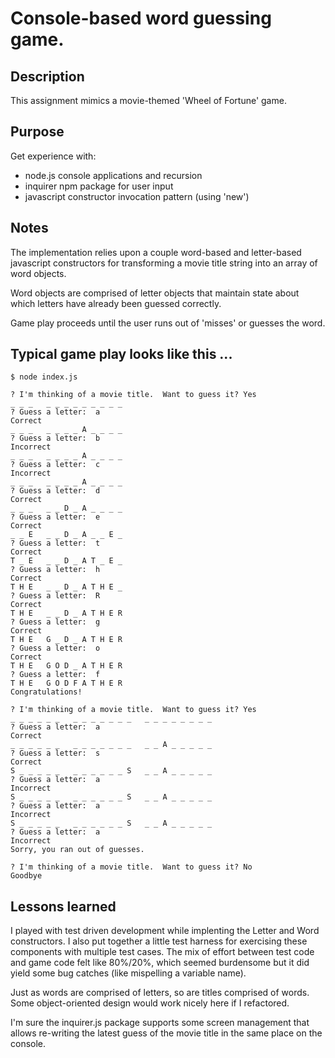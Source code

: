 # Console-based word guessing game.

## Description

This assignment mimics a movie-themed 'Wheel of Fortune' game.

## Purpose

Get experience with:

* node.js console applications and recursion
* inquirer npm package for user input
* javascript constructor invocation pattern (using 'new')

## Notes

The implementation relies upon a couple word-based and letter-based javascript constructors 
for transforming a movie title string into an array of word objects.

Word objects are comprised of letter objects that maintain state
about which letters have already been guessed correctly.

Game play proceeds until the user runs out of 'misses' or guesses the word.

## Typical game play looks like this ...

```
$ node index.js 

? I'm thinking of a movie title.  Want to guess it? Yes
_ _ _   _ _ _ _ _ _ _ _ _
? Guess a letter:  a
Correct
_ _ _   _ _ _ _ A _ _ _ _
? Guess a letter:  b
Incorrect
_ _ _   _ _ _ _ A _ _ _ _
? Guess a letter:  c
Incorrect
_ _ _   _ _ _ _ A _ _ _ _
? Guess a letter:  d
Correct
_ _ _   _ _ D _ A _ _ _ _
? Guess a letter:  e
Correct
_ _ E   _ _ D _ A _ _ E _
? Guess a letter:  t
Correct
T _ E   _ _ D _ A T _ E _
? Guess a letter:  h
Correct
T H E   _ _ D _ A T H E _
? Guess a letter:  R
Correct
T H E   _ _ D _ A T H E R
? Guess a letter:  g
Correct
T H E   G _ D _ A T H E R
? Guess a letter:  o
Correct
T H E   G O D _ A T H E R
? Guess a letter:  f
T H E   G O D F A T H E R
Congratulations!

? I'm thinking of a movie title.  Want to guess it? Yes
_ _ _ _ _ _   _ _ _ _ _ _ _   _ _ _ _ _ _ _ _
? Guess a letter:  a
Correct
_ _ _ _ _ _   _ _ _ _ _ _ _   _ _ A _ _ _ _ _
? Guess a letter:  s
Correct
S _ _ _ _ _   _ _ _ _ _ _ S   _ _ A _ _ _ _ _
? Guess a letter:  a
Incorrect
S _ _ _ _ _   _ _ _ _ _ _ S   _ _ A _ _ _ _ _
? Guess a letter:  a
Incorrect
S _ _ _ _ _   _ _ _ _ _ _ S   _ _ A _ _ _ _ _
? Guess a letter:  a
Incorrect
Sorry, you ran out of guesses.

? I'm thinking of a movie title.  Want to guess it? No
Goodbye
```

## Lessons learned

I played with test driven development while implenting the
Letter and Word constructors.  I also put together a little
test harness for exercising these components with multiple
test cases.  The mix of effort between test code and game code
felt like 80%/20%, which seemed burdensome but it did
yield some bug catches (like mispelling a variable name).

Just as words are comprised of letters, so are titles comprised
of words.  Some object-oriented design would work nicely here if
I refactored.

I'm sure the inquirer.js package supports some screen management
that allows re-writing the latest guess of the movie title in
the same place on the console.

